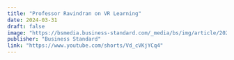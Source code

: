 ```yaml
---
title: "Professor Ravindran on VR Learning"
date: 2024-03-31
draft: false
image: "https://bsmedia.business-standard.com/_media/bs/img/article/2022-12/11/full/1670778991-6022.jpg?im=FeatureCrop,size=(826,465)"
publisher: "Business Standard"
link: "https://www.youtube.com/shorts/Vd_cVKjYCq4"
---
```





